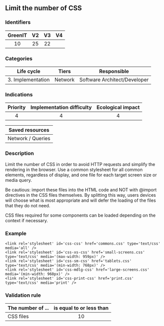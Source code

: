 ## Limit the number of CSS

### Identifiers

| GreenIT |  V2  |  V3  |  V4  |
|:-------:|:----:|:----:|:----:|
|   10   | 25  | 22  |      |

### Categories

| Life cycle |  Tiers  |  Responsible  |
|:---------:|:----:|:----:|
| 3. Implementation | Network | Software Architect/Developer |

### Indications

| Priority |      Implementation difficulty       |  Ecological impact    |
|:-------------------:|:-------------------------:|:---------------------:|
| 4 | 4 | 4 |

|Saved resources                                    |
|:----------------------------------------------------------:|
|  Network / Queries  |

### Description

Limit the number of CSS in order to avoid HTTP requests and simplify the rendering in the browser. Use a common stylesheet for all common elements, regardless of display, and one file for each target screen size or media query.

Be cautious: import these files into the HTML code and NOT with @import directives in the CSS files themselves. By splitting this way, users devices will choose what is most appropriate and will defer the loading of the files that they do not need.

CSS files required for some components can be loaded depending on the context if necessary.

### Example

```
<link rel='stylesheet' id='css-css' href='commons.css' type='text/css' media='all' />
<link rel='stylesheet' id='css-xs-css' href='small-screens.css' type='text/css' media='(max-width: 959px)' />
<link rel='stylesheet' id='css-sm-css' href='tablets.css' type='text/css' media='(min-width: 768px)' />
<link rel='stylesheet' id='css-mdlg-css' href='large-screens.css' media='(min-width: 960px)' />
<link rel='stylesheet' id='css-print-css' href='print.css' type='text/css' media='print' />
```

### Validation rule

| The number of ...     | is equal to or less than   |   
|-------------------|:-------------------------:|
| CSS files  | 10  |
